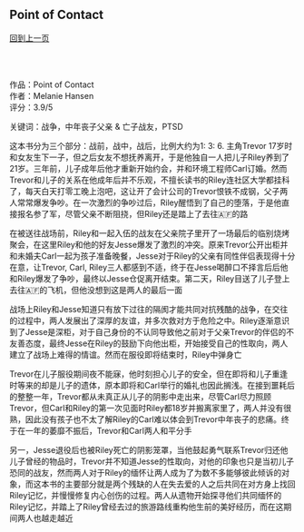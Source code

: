 ## Point of Contact
[回到上一页](https://boheme13.github.io/Reviews/)  &nbsp;&nbsp;

<br>
<br>


作品：Point of Contact<br>
作者：Melanie Hansen<br>
评分：3.9/5

关键词：战争，中年丧子父亲 & 亡子战友，PTSD

这本书分为三个部分：战前，战中，战后，比例大约为1: 3: 6. 主角Trevor 17岁时和女友生下一子，但之后女友不想抚养离开，于是他独自一人把儿子Riley养到了21岁。三年前，儿子成年后他才重新开始约会，并和环境工程师Carl订婚。然而Trevor和儿子的关系在他成年后并不乐观，不擅长读书的Riley连社区大学都挂科了，每天白天打零工晚上泡吧，这让开了会计公司的Trevor恨铁不成钢，父子两人常常爆发争吵。在一次激烈的争吵过后，Riley醒悟到了自己的堕落，于是他直接报名参了军，尽管父亲不断阻挠，但Riley还是踏上了去往🇦🇫的路

在被送往战场前，Riley和一起入伍的战友在父亲院子里开了一场最后的临别烧烤聚会，在这里Riley和他的好友Jesse爆发了激烈的冲突。原来Trevor公开出柜并和未婚夫Carl一起为孩子准备晚餐，Jesse对于Riley的父亲有同性伴侣表现得十分在意，让Trevor, Carl, Riley三人都感到不适，终于在Jesse喝醉口不择言后后他和Riley爆发了争吵，最终以Jesse仓促离开结束。第二天，Riley目送了儿子登上去往🇦🇫的飞机，但他没想到这是两人的最后一面

战场上Riley和Jesse知道只有放下过往的隔阂才能共同对抗残酷的战争，在交往的过程中，两人发展出了深厚的友谊，并多次救对方于危险之中。Riley逐渐意识到了Jesse是深柜，对于自己身份的不认同导致他之前对于父亲Trevor的伴侣的不友善态度，最终Jesse在Riley的鼓励下向他出柜，开始接受自己的性取向，两人建立了战场上难得的情谊。然而在服役即将结束时，Riley中弹身亡

Trevor在儿子服役期间夜不能寐，他时刻担心儿子的安全，但在即将和儿子重逢时等来的却是儿子的遗体，原本即将和Carl举行的婚礼也因此搁浅。在接到噩耗后的整整一年，Trevor都从未真正从儿子的阴影中走出来，尽管Carl尽力照顾Trevor，但Carl和Riley的第一次见面时Riley都18岁并搬离家里了，两人并没有很熟，因此没有孩子也不太了解Riley的Carl难以体会到Trevor中年丧子的悲痛。终于在一年的萎靡不振后，Trevor和Carl两人和平分手

另一，Jesse退役后也被Riley死亡的阴影笼罩，当他鼓起勇气联系Trevor归还他儿子曾经的物品时，Trevor并不知道Jesse的性取向，对他的印象也只是当初儿子恐同的战友，然而两人对于Riley的缅怀让两人成为了为数不多能够彼此倾诉的对象，而这本书的主要部分就是两个残缺的人在失去爱的人之后共同在对方身上找回Riley记忆，并慢慢修复内心创伤的过程。两人从遗物开始探寻他们共同缅怀的Riley记忆，并踏上了Riley曾经去过的旅游路线重构他生前的美好经历，而在这期间两人也越走越近